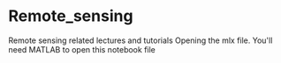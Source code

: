 # Remote_sensing
Remote sensing related lectures and tutorials
Opening the mlx file. You'll need MATLAB to open this notebook file
